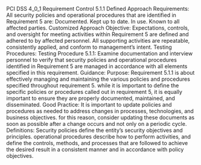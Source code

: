 PCI DSS 4_0_1 Requirement Control 5.1.1 Defined Approach Requirements: All security policies and operational procedures that are identified in Requirement 5 are: Documented. Kept up to date. In use. Known to all affected parties. Customized Approach Objective: Expectations, controls, and oversight for meeting activities within Requirement 5 are defined and adhered to by affected personnel. All supporting activities are repeatable, consistently applied, and conform to management’s intent. Testing Procedures: Testing Procedure 5.1.1: Examine documentation and interview personnel to verify that security policies and operational procedures identified in Requirement 5 are managed in accordance with all elements specified in this requirement. Guidance: Purpose: Requirement 5.1.1 is about effectively managing and maintaining the various policies and procedures specified throughout requirement 5. while it is important to define the specific policies or procedures called out in requirement 5, it is equally important to ensure they are properly documented, maintained, and disseminated. Good Practice: It is important to update policies and procedures as needed to address changes in processes, technologies, and business objectives. for this reason, consider updating these documents as soon as possible after a change occurs and not only on a periodic cycle. Definitions: Security policies define the entity’s security objectives and principles. operational procedures describe how to perform activities, and define the controls, methods, and processes that are followed to achieve the desired result in a consistent manner and in accordance with policy objectives.